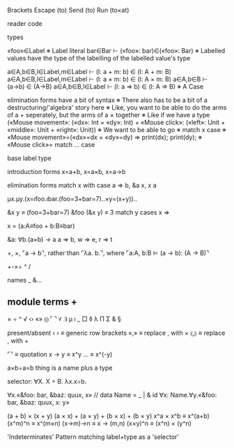 
Brackets
Escape (to)
Send (to)
Run (to×at)

reader
code

types

«foo»∈Label ※ Label literal
bar∈Bar ⊢ («foo»: bar)∈(«foo»: Bar) ※ Labelled values have the type of the labelling of the labelled value's type

a∈A,b∈B,l∈Label,m∈Label ⊢ (l: a + m: b) ∈ (l: A + m: B)
a∈A,b∈B,l∈Label,m∈Label ⊢ (l: a × m: b) ∈ (l: A × m: B)
a∈A,b∈B ⊢ (a→b) ∈ (A→B)
a∈A,b∈B,l∈Label ⊢ (l: a ⇒ b) ∈ (l: A ⇒ B) ※ A Case



elimination forms have a bit of syntax
※ There also has to be a bit of a destructuring/'algebra' story here
※ Like, you want to be able to do the arms of a + seperately, but the arms of a × together
※ Like if we have a type («Mouse movement»: («dx»: Int × «dy»: Int) + «Mouse click»: («left»: Unit + «middle»: Unit + «right»: Unit))
※ We want to be able to go
※ match x case
※   «Mouse movement»=(«dx»=dx × «dy»=dy) ⇒ print(dx); print(dy);
※   «Mouse click»=
match ... case




base
label type

introduction forms
x=a+b, x=a×b, x=a→b

elimination forms
match x with case a ⇒ b, &a x, x a

μx.μy.(x=ıfoo.ıbar.(foo=3+bar=7)..×y=(x+y))..

&x y ≡ (foo=3+bar=7)
&foo (&x y) ≡ 3
match y cases
  x ⇒ 

x = (a:A≡foo + b:B≡bar)

&a: ∀b.(a×b) → a
a ⇒ b, w ⇒ e, r ⇒ t


+, ×, ⌜a → b⌝, rather than ⌜λa. b.⌝, where ⌜a:A, b:B ⊨ (a → b): (A → B)⌝

+-×÷
^
/

names
_
&...

module terms
  +
  -
  ×
  ÷
  ^
  √
  ‹›
  «»
  ⦇⦈
  ⌜⌝
  ∀
  ∃
  μ
  ı
  _
  □
  ◊
  λ
  Π
  Σ
  &
§

present/absent
‹ › ≡ generic row brackets
«,» ≡ replace , with ×
⦇,⦈ ≡ replace , with +

⌜⌝  ≡ quotation
x → y ≡ x^y
...   ≡ x^(-y)

a×b÷a=b
thing is a name plus a type

selector: ∀X. X ÷ B.
λx.x÷b.


∀x.«&foo: bar, &baz: quux, x»
// data Name = _ | & id
∀x: Name.∀y.«&foo: bar, &baz: quux, x: y»


(a + b) × (x + y)
(a × x) + (a × y) + (b × x) + (b × y)
x^a × x^b ≡ x^(a+b)
(x^m)^n ≡ x^(m×n)
(x→m)→n ≡ x → (m,n)
(x×y)^n ≡ (x^n) × (y^n)

'Indeterminates'
Pattern matching
label+type as a 'selector'
